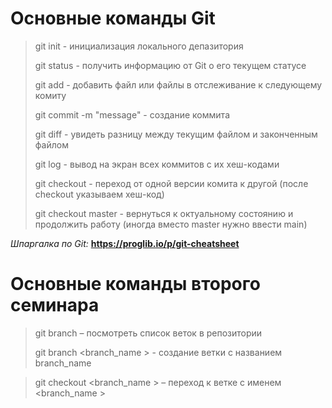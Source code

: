 # Основные команды Git

> git init - инициализация локального депазитория
>
> git status - получить информацию от Git о его текущем статусе
>
> git add - добавить файл или файлы в отслеживание к следующему комиту
>
> git commit -m "message" - создание коммита
>
> git diff - увидеть разницу между текущим файлом и законченным файлом
>
> git log - вывод на экран всех коммитов с их хеш-кодами
>
> git checkout - переход от одной версии комита к другой (после checkout указываем хеш-код) 
>
> git checkout master - вернуться к октуальному состоянию и продолжить работу (иногда вместо master нужно ввести main)
>
*Шпаргалка по Git:* **https://proglib.io/p/git-cheatsheet**

# Основные  команды второго семинара

> git branch – посмотреть список веток в репозитории
>
> git branch <branch_name > - создание ветки с названием branch_name

>git checkout <branch_name > –  переход к ветке с именем <branch_name >